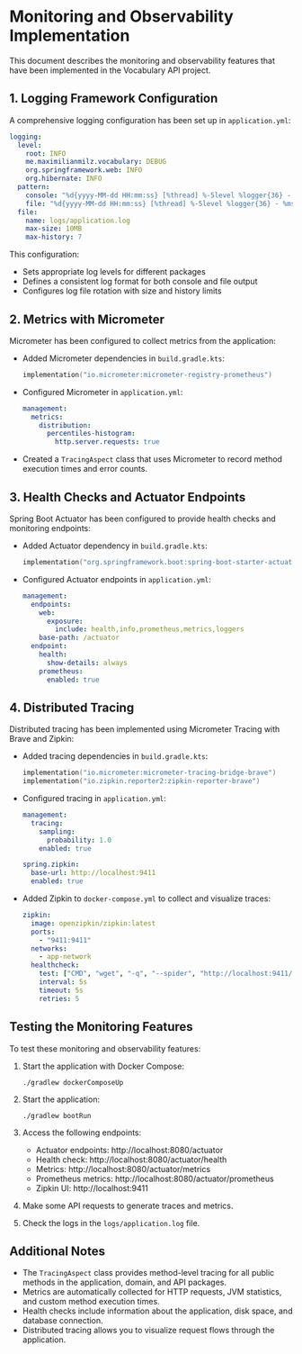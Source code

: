 # Monitoring and Observability Implementation

This document describes the monitoring and observability features that have been implemented in the Vocabulary API project.

## 1. Logging Framework Configuration

A comprehensive logging configuration has been set up in `application.yml`:

```yaml
logging:
  level:
    root: INFO
    me.maximilianmilz.vocabulary: DEBUG
    org.springframework.web: INFO
    org.hibernate: INFO
  pattern:
    console: "%d{yyyy-MM-dd HH:mm:ss} [%thread] %-5level %logger{36} - %msg%n"
    file: "%d{yyyy-MM-dd HH:mm:ss} [%thread] %-5level %logger{36} - %msg%n"
  file:
    name: logs/application.log
    max-size: 10MB
    max-history: 7
```

This configuration:
- Sets appropriate log levels for different packages
- Defines a consistent log format for both console and file output
- Configures log file rotation with size and history limits

## 2. Metrics with Micrometer

Micrometer has been configured to collect metrics from the application:

- Added Micrometer dependencies in `build.gradle.kts`:
  ```kotlin
  implementation("io.micrometer:micrometer-registry-prometheus")
  ```

- Configured Micrometer in `application.yml`:
  ```yaml
  management:
    metrics:
      distribution:
        percentiles-histogram:
          http.server.requests: true
  ```

- Created a `TracingAspect` class that uses Micrometer to record method execution times and error counts.

## 3. Health Checks and Actuator Endpoints

Spring Boot Actuator has been configured to provide health checks and monitoring endpoints:

- Added Actuator dependency in `build.gradle.kts`:
  ```kotlin
  implementation("org.springframework.boot:spring-boot-starter-actuator")
  ```

- Configured Actuator endpoints in `application.yml`:
  ```yaml
  management:
    endpoints:
      web:
        exposure:
          include: health,info,prometheus,metrics,loggers
      base-path: /actuator
    endpoint:
      health:
        show-details: always
      prometheus:
        enabled: true
  ```

## 4. Distributed Tracing

Distributed tracing has been implemented using Micrometer Tracing with Brave and Zipkin:

- Added tracing dependencies in `build.gradle.kts`:
  ```kotlin
  implementation("io.micrometer:micrometer-tracing-bridge-brave")
  implementation("io.zipkin.reporter2:zipkin-reporter-brave")
  ```

- Configured tracing in `application.yml`:
  ```yaml
  management:
    tracing:
      sampling:
        probability: 1.0
      enabled: true

  spring.zipkin:
    base-url: http://localhost:9411
    enabled: true
  ```

- Added Zipkin to `docker-compose.yml` to collect and visualize traces:
  ```yaml
  zipkin:
    image: openzipkin/zipkin:latest
    ports:
      - "9411:9411"
    networks:
      - app-network
    healthcheck:
      test: ["CMD", "wget", "-q", "--spider", "http://localhost:9411/health"]
      interval: 5s
      timeout: 5s
      retries: 5
  ```

## Testing the Monitoring Features

To test these monitoring and observability features:

1. Start the application with Docker Compose:
   ```
   ./gradlew dockerComposeUp
   ```

2. Start the application:
   ```
   ./gradlew bootRun
   ```

3. Access the following endpoints:
   - Actuator endpoints: http://localhost:8080/actuator
   - Health check: http://localhost:8080/actuator/health
   - Metrics: http://localhost:8080/actuator/metrics
   - Prometheus metrics: http://localhost:8080/actuator/prometheus
   - Zipkin UI: http://localhost:9411

4. Make some API requests to generate traces and metrics.

5. Check the logs in the `logs/application.log` file.

## Additional Notes

- The `TracingAspect` class provides method-level tracing for all public methods in the application, domain, and API packages.
- Metrics are automatically collected for HTTP requests, JVM statistics, and custom method execution times.
- Health checks include information about the application, disk space, and database connection.
- Distributed tracing allows you to visualize request flows through the application.
